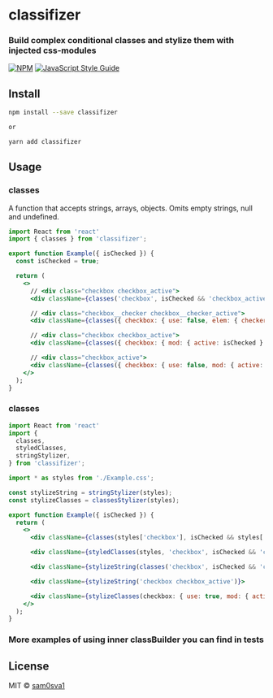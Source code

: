 # classifizer
### Build complex conditional classes and stylize them with injected css-modules

> 

[![NPM](https://img.shields.io/npm/v/classifizer.svg)](https://www.npmjs.com/package/classifizer) [![JavaScript Style Guide](https://img.shields.io/badge/code_style-standard-brightgreen.svg)](https://standardjs.com)

## Install

```bash
npm install --save classifizer

or

yarn add classifizer
```

## Usage

### classes
A function that accepts strings, arrays, objects.
Omits empty strings, null and undefined.

```jsx
import React from 'react'
import { classes } from 'classifizer';

export function Example({ isChecked }) {
  const isChecked = true;

  return (
    <>
      // <div class="checkbox checkbox_active">
      <div className={classes('checkbox', isChecked && 'checkbox_active')} />

      // <div class="checkbox__checker checkbox__checker_active">
      <div className={classes({ checkbox: { use: false, elem: { checker: { mod: { active: isChecked } } } } })} />

      // <div class="checkbox checkbox_active">
      <div className={classes({ checkbox: { mod: { active: isChecked } } })} />

      // <div class="checkbox_active">
      <div className={classes({ checkbox: { use: false, mod: { active: isChecked } } })} />
    </>
  );
}
```

### classes

```jsx
import React from 'react'
import {
  classes,
  styledClasses,
  stringStylizer,
} from 'classifizer';

import * as styles from './Example.css';

const stylizeString = stringStylizer(styles);
const stylizeClasses = classesStylizer(styles);

export function Example({ isChecked }) {
  return (
    <>
      <div className={classes(styles['checkbox'], isChecked && styles['checkbox_active'])}>

      <div className={styledClasses(styles, 'checkbox', isChecked && 'checkbox_active')}>

      <div className={stylizeString(classes('checkbox', isChecked && 'checkbox_active'))}>

      <div className={stylizeString('checkbox checkbox_active')}>

      <div className={stylizeClasses(checkbox: { use: true, mod: { active: isChecked } })}>
    </>
  );
}
```

### More examples of using inner classBuilder you can find in tests

## License

MIT © [sam0sva1](https://github.com/sam0sva1)
